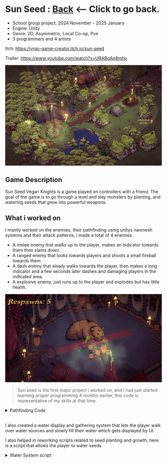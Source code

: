 # Sun Seed : [Back](https://github.com/sim7234/Portfolio/blob/main/README.md) <-- Click to go back.

* School group project, 2024 November - 2025 January
* Engine: Unity
* Genre: 2D, Asymmetric, Local Co-op, Pve
* 3 programmers and 4 artists

Itch: https://yrgo-game-creator.itch.io/sun-seed

Trailer: https://www.youtube.com/watch?v=URABgAn8mho


  <tr>
    <td ><img width="512" height="
" src="SunSeed\SunSeedHub.png"/></td>
  </tr>


## Game Description

Sun Seed Vegan Knights is a game played on controllers with a friend. The goal of the game is to go through a level and slay monsters by planting, and watering seeds that grow into powerful weapons.

## What i worked on

I mainly worked on the enemies, their pathfinding using unitys navmesh systems and their attack patterns, i made a total of 4 enemies.

* A melee enemy that walks up to the player, makes an indicator towards them then slams down.
* A ranged enemy that looks towards players and shoots a small fireball towards them.
* A dash enemy that slowly walks towards the player, then makes a long indicator and a few seconds later dashes and damaging players in the indicated area.
* A explosive enemy, just runs up to the player and explodes but has little health.


<tr>
    <td ><img width="512" height="
" src="SunSeed\Dash.png"/></td>
<tr>

<br>

>Sun seed is the first major project i worked on, and i had just started learning proper programming 4 months earlier, this code is representative of my skills at that time.

<details>

<summary>Pathfinding Code</summary>

```CSharp


using System.Collections.Generic;
using UnityEngine;
using UnityEngine.AI;

public class Pathfinding : MonoBehaviour
{
    [HideInInspector] public List<GameObject> target = new List<GameObject>();

    NavMeshAgent agent;

    [HideInInspector] public int totalTargets;

    [HideInInspector] public int finalTarget;
    [HideInInspector] public int randomTarget;

    [HideInInspector] public bool followTarget = true;

    [HideInInspector] public bool trackTarget = true;

    [HideInInspector] public Vector3 targetTransform;

    [SerializeField] private bool targetPlayerPoints;
    private int randomTargetIndex;

    private void Start()
    {
        randomTargetIndex = Random.Range(0, 2);
        followTarget = true;
        agent = GetComponent<NavMeshAgent>();
        agent.updateRotation = false;
        agent.updateUpAxis = false;
        transform.rotation = new Quaternion(0, 0, 0, 0);
    }

    // Update is called once per frame
    public void Update()
    {
        finalTarget = FindClosestTarget(totalTargets);

        if (target.Count > 0)
        {
            if (target[finalTarget].gameObject == null)
                return;
            targetTransform = (target[finalTarget].transform.position);

            if (followTarget)
            {
                if (trackTarget == true && targetPlayerPoints == true)
                {
                    agent.SetDestination(target[finalTarget].GetComponent<PlayerTargetPoints>().GetTargetPoint(randomTargetIndex).transform.position);
                }

                if (trackTarget == true && targetPlayerPoints == false)
                {
                    agent.SetDestination(target[finalTarget].transform.position);
                }
            }
        }
    }

    public int FindRandomTarget(int totalTargets)
    {
        int rnd = 0;
        int i = 0;

        do
        {
            rnd = Random.Range(0, totalTargets);
            i++;

        } while ((!target[rnd].CompareTag("Objective")) || i >= 5);

        return rnd;
    }
    public int FindClosestTarget(int totalTargets)
    {
        float closestTarget = Mathf.Infinity;

        for (int i = 0; i < totalTargets; i++)
        {
            if (target[i].gameObject != null)
            {
                Vector3 targetDistence = target[i].transform.position - transform.position;
                float targetDistenceSquared = targetDistence.sqrMagnitude;

                if (targetDistenceSquared < closestTarget && target[i].GetComponent<isTarget>().enabled == true)
                {
                    closestTarget = targetDistenceSquared;

                    finalTarget = i;
                }
            }
        }
        return finalTarget;
    }
}

 ```
 </details>

 <br>

I also created a water display and gathering system that lets the player walk over water sources and slowly fill their water which gets displayed by UI.

I also helped in reworking scripts related to seed planting and growth, here is a script that allows the player to water seeds.


<details>

 <summary> Water System script </summary>

``` CSharp
using UnityEngine;
using UnityEngine.InputSystem;
using UnityEngine.UI;

public class WaterSystem : MonoBehaviour
{
    //this script needs a "CanWater" script on any potential object you wish to be able to water
    //this script interacts with NaturalWater, PlantSeedSystem.

    public float maxWater = 10.0f;

    public float currentWater;

    private float wateringCooldown = 0.012f;
    //this value is changed from PlantSeedSystem to make sure you cant water at the same time you plant.
    [HideInInspector] public float wateringTimer;

    private float baseWaterRefillCooldown = 1f;
    //these values can be changed by other scripts. Mainly "NaturalWater" script.
    [HideInInspector] public float waterRefillCooldown;
    [HideInInspector] public float waterRefillTimer;

    private float waterPercentage;

    bool waterButtonHeld;

    private InputAction waterAction;

    [SerializeField] Image waterOutLineImage;
    [SerializeField] Image playersWaterImage;

    bool canDisableWater = true;

    float displayWaterTimer;
    void Start()
    {
        DisplayWater(false);
        waterRefillCooldown = baseWaterRefillCooldown;
        currentWater = maxWater;
        waterRefillTimer = waterRefillCooldown;
    }
    void Update()
    {

        if (waterAction.ReadValue<float>() > 0)
        {
            waterButtonHeld = true;
        }
        else
        {
            waterButtonHeld = false;
        }

        changeImageFill();
        refillWater();

        if (displayWaterTimer > 0)
        {
            DisplayWater(true);
            displayWaterTimer -= Time.deltaTime;
        }
        else
        {
            if (canDisableWater == true)
            {
                DisplayWater(false);
            }
        }
    }
    private void Awake()
    {
        var playerInput = GetComponent<PlayerInput>();
        if (playerInput != null)
        {
            waterAction = playerInput.actions["Water"];
        }
    }

    void changeImageFill()
    {
        waterPercentage = (currentWater / maxWater);

        if (playersWaterImage.fillAmount > waterPercentage)
        {
            playersWaterImage.fillAmount -= Time.deltaTime * 0.8f;
        }

        if (playersWaterImage.fillAmount < waterPercentage)
        {
            playersWaterImage.fillAmount += Time.deltaTime * 0.4f;
        }
    }
    void refillWater()
    {
        if (wateringTimer > 0)
        {
            wateringTimer -= Time.deltaTime;
        }

        if (waterRefillTimer > 0)
        {
            waterRefillTimer -= Time.deltaTime;
        }

        if (waterRefillTimer <= 0 && currentWater < maxWater)
        {
            currentWater++;
            waterRefillTimer = waterRefillCooldown;
        }
    }

    private void OnTriggerStay2D(Collider2D other)
    {
        var canWater = other.GetComponent<CanWater>(); //Comment from future me, get component each frame... why.
        if (canWater != null)
        {
            DisplayWater(true);
            canDisableWater = false;

            if (waterButtonHeld && wateringTimer <= 0 && canWater.canBeWatered)
            {
                wateringTimer = wateringCooldown;
                if (TakeWater(canWater.waterCostPerAction))
                {
                    canWater.currentWater += canWater.waterCostPerAction;
                }
            }
        }
        else if (other.GetComponent<WaterObjective>() != null)
        {
            DisplayWater(true);
            canDisableWater = false;
        }

        var waterObjective = other.GetComponent<WaterObjective>();
        if (waterObjective != null && waterButtonHeld && wateringTimer <= 0)
        {
            wateringTimer = wateringCooldown;
            if (TakeWater(1))
            {
                waterObjective.AddWater(1);
            }
        }

        if (other.GetComponent<NaturalWater>() != null)
        {
            DisplayWater(true);
            canDisableWater = false;
        }
    }

    private void OnTriggerExit2D(Collider2D other)
    {
        if (other.GetComponent<NaturalWater>() != null)
        {
            DisplayWater(false);
            canDisableWater = true;
        }

        if (other.GetComponent<CanWater>() != null)
        {
            DisplayWater(false);
            canDisableWater = true;
        }
        else if (other.GetComponent<WaterObjective>() != null)
        {
            DisplayWater(false);
            canDisableWater = true;
        }
    }


    public void DisplayDropForTime()
    {
        displayWaterTimer = 0.5f;
        DisplayWater(true);
        
    }

    /// <summary>
    /// Takes a water cost, returns true if player had enough water and had the cooldown to water, returns false otherwise.
    /// </summary>
    /// <param name="waterCost"></param>
    /// <returns></returns>
    public bool TakeWater(int waterCost)
    {
        if (currentWater >= waterCost)
        {
            currentWater -= waterCost;
            return true;
        }
        else
        {
            return false;
        }
    }

    private void DisplayWater(bool displayWater)
    {
        waterOutLineImage.enabled = displayWater;
        playersWaterImage.enabled = displayWater;
    }

    public void ChangeWaterRefillRate(float rate)
    {
        waterRefillCooldown = rate;

        if (rate == 0)
        {
            waterRefillCooldown = baseWaterRefillCooldown;
        }
    }

    public float GetCurrentWater()
    {
        return currentWater;
    }
}

```

</details>